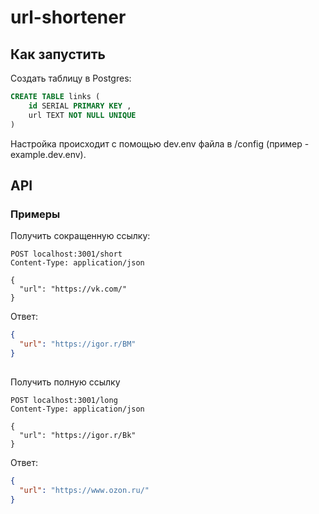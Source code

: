 # url-shortener

## Как запустить 
Создать таблицу в Postgres:

```sql
CREATE TABLE links (
    id SERIAL PRIMARY KEY ,
    url TEXT NOT NULL UNIQUE 
)
```

Настройка происходит с помощью dev.env файла в /config (пример - example.dev.env).

## API

### Примеры

Получить сокращенную ссылку:

```http request
POST localhost:3001/short
Content-Type: application/json

{
  "url": "https://vk.com/"
}
```

Ответ:
```json
{
  "url": "https://igor.r/BM"
}
```

##

Получить полную ссылку

```http request
POST localhost:3001/long
Content-Type: application/json

{
  "url": "https://igor.r/Bk"
}
```

Ответ:
```json
{
  "url": "https://www.ozon.ru/"
}
```
